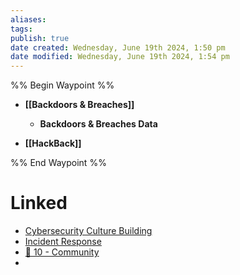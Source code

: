 ```yaml
---
aliases: 
tags: 
publish: true
date created: Wednesday, June 19th 2024, 1:50 pm
date modified: Wednesday, June 19th 2024, 1:54 pm
---
```


%% Begin Waypoint %%
- **[[Backdoors & Breaches]]**
	- **Backdoors & Breaches Data**

- **[[HackBack]]**

%% End Waypoint %%

# Linked
- [Cybersecurity Culture Building](../Cybersecurity%20Culture%20Building/Cybersecurity%20Culture%20Building.md) 
- [Incident Response](../Incident%20Response/Incident%20Response.md) 
- [📁 10 - Community](../../📁%2010%20-%20Community/📁%2010%20-%20Community.md) 
- 